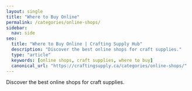 ```yaml
---
layout: single
title: "Where to Buy Online"
permalink: /categories/online-shops/
sidebar:
  nav: side
seo:
  title: "Where to Buy Online | Crafting Supply Hub"
  description: "Discover the best online shops for craft supplies."
  type: "article"
  keywords: [online shops, craft supplies, where to buy]
  canonical_url: "https://craftingsupply.ca/categories/online-shops/"
---
```


Discover the best online shops for craft supplies.

